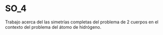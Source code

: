 # SO_4

Trabajo acerca del las simetrías completas del problema de 2 cuerpos en el contexto del problema del átomo de hidrógeno. 
